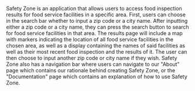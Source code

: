 Safety Zone is an application that allows users to access food inspection results for food service facilities in a specific area.
First, users can choose in the search bar whether to input a zip code or a city name. After inputting either 
a zip code or a city name, they can press the search button to search for food service facilities in that area. The results page will
include a map with markers indicating the location of all food service facilities in the chosen area, as well as a display containing the names of said facilities as well as their most recent food inspection and the results of it. The user can then choose to input another zip code or city name if they wish. Safety Zone also has a navigation bar where users can navigate to our "About" page which contains our rationale behind creating Safety Zone, or the "Documentation" page which contains an explanation of how to use Safety Zone.
